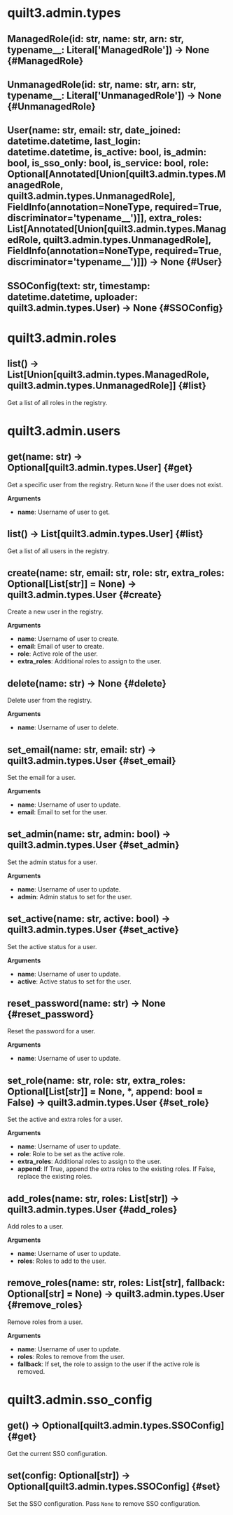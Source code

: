 
# quilt3.admin.types


## ManagedRole(id: str, name: str, arn: str, typename\_\_: Literal['ManagedRole']) -> None  {#ManagedRole}


## UnmanagedRole(id: str, name: str, arn: str, typename\_\_: Literal['UnmanagedRole']) -> None  {#UnmanagedRole}


## User(name: str, email: str, date\_joined: datetime.datetime, last\_login: datetime.datetime, is\_active: bool, is\_admin: bool, is\_sso\_only: bool, is\_service: bool, role: Optional[Annotated[Union[quilt3.admin.types.ManagedRole, quilt3.admin.types.UnmanagedRole], FieldInfo(annotation=NoneType, required=True, discriminator='typename\_\_')]], extra\_roles: List[Annotated[Union[quilt3.admin.types.ManagedRole, quilt3.admin.types.UnmanagedRole], FieldInfo(annotation=NoneType, required=True, discriminator='typename\_\_')]]) -> None  {#User}


## SSOConfig(text: str, timestamp: datetime.datetime, uploader: quilt3.admin.types.User) -> None  {#SSOConfig}


# quilt3.admin.roles


## list() -> List[Union[quilt3.admin.types.ManagedRole, quilt3.admin.types.UnmanagedRole]]  {#list}

Get a list of all roles in the registry.


# quilt3.admin.users


## get(name: str) -> Optional[quilt3.admin.types.User]  {#get}

Get a specific user from the registry. Return `None` if the user does not exist.

__Arguments__

* __name__:  Username of user to get.


## list() -> List[quilt3.admin.types.User]  {#list}

Get a list of all users in the registry.


## create(name: str, email: str, role: str, extra\_roles: Optional[List[str]] = None) -> quilt3.admin.types.User  {#create}

Create a new user in the registry.

__Arguments__

* __name__:  Username of user to create.
* __email__:  Email of user to create.
* __role__:  Active role of the user.
* __extra_roles__:  Additional roles to assign to the user.


## delete(name: str) -> None  {#delete}

Delete user from the registry.

__Arguments__

* __name__:  Username of user to delete.


## set\_email(name: str, email: str) -> quilt3.admin.types.User  {#set\_email}

Set the email for a user.

__Arguments__

* __name__:  Username of user to update.
* __email__:  Email to set for the user.


## set\_admin(name: str, admin: bool) -> quilt3.admin.types.User  {#set\_admin}

Set the admin status for a user.

__Arguments__

* __name__:  Username of user to update.
* __admin__:  Admin status to set for the user.


## set\_active(name: str, active: bool) -> quilt3.admin.types.User  {#set\_active}

Set the active status for a user.

__Arguments__

* __name__:  Username of user to update.
* __active__:  Active status to set for the user.


## reset\_password(name: str) -> None  {#reset\_password}

Reset the password for a user.

__Arguments__

* __name__:  Username of user to update.


## set\_role(name: str, role: str, extra\_roles: Optional[List[str]] = None, \*, append: bool = False) -> quilt3.admin.types.User  {#set\_role}

Set the active and extra roles for a user.

__Arguments__

* __name__:  Username of user to update.
* __role__:  Role to be set as the active role.
* __extra_roles__:  Additional roles to assign to the user.
* __append__:  If True, append the extra roles to the existing roles. If False, replace the existing roles.


## add\_roles(name: str, roles: List[str]) -> quilt3.admin.types.User  {#add\_roles}

Add roles to a user.

__Arguments__

* __name__:  Username of user to update.
* __roles__:  Roles to add to the user.


## remove\_roles(name: str, roles: List[str], fallback: Optional[str] = None) -> quilt3.admin.types.User  {#remove\_roles}

Remove roles from a user.

__Arguments__

* __name__:  Username of user to update.
* __roles__:  Roles to remove from the user.
* __fallback__:  If set, the role to assign to the user if the active role is removed.


# quilt3.admin.sso_config


## get() -> Optional[quilt3.admin.types.SSOConfig]  {#get}

Get the current SSO configuration.


## set(config: Optional[str]) -> Optional[quilt3.admin.types.SSOConfig]  {#set}

Set the SSO configuration. Pass `None` to remove SSO configuration.

